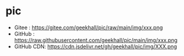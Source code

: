 # pic

* Gitee : https://gitee.com/geekhall/pic/raw/main/img/xxx.png
* GitHub : https://raw.githubusercontent.com/geekhall/pic/main/img/xxx.png
* GitHub CDN: https://cdn.jsdelivr.net/gh/geekhall/pic/img/XXX.png
